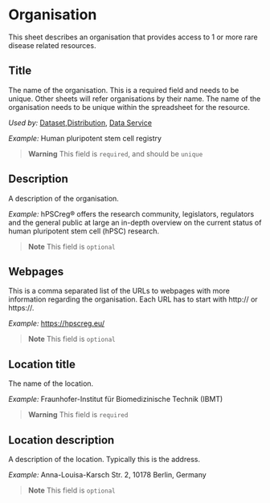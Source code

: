 # Organisation
This sheet describes an organisation that provides access to 1 or more rare disease related resources.

## Title
The name of the organisation. This is a required field and needs to be unique. Other sheets will refer organisations by their name. 
The name of the organisation needs to be unique within the spreadsheet for the resource.

*Used by:*
[Dataset](Dataset.md),[Distribution](Distribution.md), [Data Service](DataService.md)

*Example:*
Human pluripotent stem cell registry

> **Warning** This field is `required`, and should be `unique`

## Description
A description of the organisation.

*Example:*
hPSCreg® offers the research community, legislators, regulators and the general public at large an in-depth overview on
the current status of human pluripotent stem cell (hPSC) research.
> **Note** This field is `optional`

## Webpages
This is a comma separated list of the URLs to webpages with more information regarding the organisation. Each URL has to
start with http:// or https://.

*Example:*
https://hpscreg.eu/
> **Note** This field is `optional`

## Location title
The name of the location.

*Example:*
Fraunhofer-Institut für Biomedizinische Technik (IBMT)
> **Warning** This field is `required`

## Location description
A description of the location. Typically this is the address.

*Example:*
Anna-Louisa-Karsch Str. 2, 10178 Berlin, Germany
> **Note** This field is `optional`

